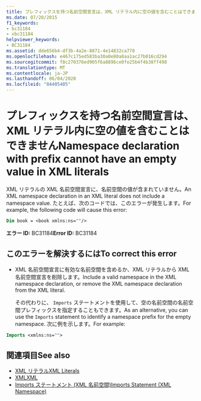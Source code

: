 ```yaml
---
title: プレフィックスを持つ名前空間宣言は、XML リテラル内に空の値を含むことはできません
ms.date: 07/20/2015
f1_keywords:
- bc31184
- vbc31184
helpviewer_keywords:
- BC31184
ms.assetid: dde656b4-df3b-4a2e-8871-4e14832ca778
ms.openlocfilehash: e467c175ed583ba30a0e80a8aa1ac27b016cd294
ms.sourcegitcommit: f8c270376ed905f6a8896ce0fe25b4f4b38ff498
ms.translationtype: MT
ms.contentlocale: ja-JP
ms.lasthandoff: 06/04/2020
ms.locfileid: "84405405"
---
```

# <a name="namespace-declaration-with-prefix-cannot-have-an-empty-value-in-xml-literals"></a><span data-ttu-id="89770-102">プレフィックスを持つ名前空間宣言は、XML リテラル内に空の値を含むことはできません</span><span class="sxs-lookup"><span data-stu-id="89770-102">Namespace declaration with prefix cannot have an empty value in XML literals</span></span>
<span data-ttu-id="89770-103">XML リテラルの XML 名前空間宣言に、名前空間の値が含まれていません。</span><span class="sxs-lookup"><span data-stu-id="89770-103">An XML namespace declaration in an XML literal does not include a namespace value.</span></span> <span data-ttu-id="89770-104">たとえば、次のコードでは、このエラーが発生します。</span><span class="sxs-lookup"><span data-stu-id="89770-104">For example, the following code will cause this error:</span></span>  
  
```vb  
Dim book = <book xmlns:ns=""/>  
```  
  
 <span data-ttu-id="89770-105">**エラー ID:** BC31184</span><span class="sxs-lookup"><span data-stu-id="89770-105">**Error ID:** BC31184</span></span>  
  
## <a name="to-correct-this-error"></a><span data-ttu-id="89770-106">このエラーを解決するには</span><span class="sxs-lookup"><span data-stu-id="89770-106">To correct this error</span></span>  
  
- <span data-ttu-id="89770-107">XML 名前空間宣言に有効な名前空間を含めるか、XML リテラルから XML 名前空間宣言を削除します。</span><span class="sxs-lookup"><span data-stu-id="89770-107">Include a valid namespace in the XML namespace declaration, or remove the XML namespace declaration from the XML literal.</span></span>  
  
     <span data-ttu-id="89770-108">その代わりに、 `Imports` ステートメントを使用して、空の名前空間の名前空間プレフィックスを指定することもできます。</span><span class="sxs-lookup"><span data-stu-id="89770-108">As an alternative, you can use the `Imports` statement to identify a namespace prefix for the empty namespace.</span></span> <span data-ttu-id="89770-109">次に例を示します。</span><span class="sxs-lookup"><span data-stu-id="89770-109">For example:</span></span>  
  
```vb  
Imports <xmlns:ns="">  
```  
  
## <a name="see-also"></a><span data-ttu-id="89770-110">関連項目</span><span class="sxs-lookup"><span data-stu-id="89770-110">See also</span></span>

- [<span data-ttu-id="89770-111">XML リテラル</span><span class="sxs-lookup"><span data-stu-id="89770-111">XML Literals</span></span>](../language-reference/xml-literals/index.md)
- [<span data-ttu-id="89770-112">XML</span><span class="sxs-lookup"><span data-stu-id="89770-112">XML</span></span>](../programming-guide/language-features/xml/index.md)
- [<span data-ttu-id="89770-113">Imports ステートメント (XML 名前空間)</span><span class="sxs-lookup"><span data-stu-id="89770-113">Imports Statement (XML Namespace)</span></span>](../language-reference/statements/imports-statement-xml-namespace.md)
